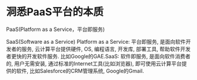 # 洞悉PaaS平台的本质

PaaS(Platform as a Service，平台即服务)

SaaS(Software as a Service)
Platform as a Service: 平台即服务, 是面向软件开发者的服务, 云计算平台提供硬件, OS, 编程语言, 开发库, 部署工具, 帮助软件开发者更快的开发软件服务. 比如Google的GAE.SaaS: 软件即服务, 是面向软件消费者的, 用户无需安装, 通过标准的Internet工具(比如浏览器), 即可使用云计算平台提供的软件, 比如Salesforce的CRM管理系统, Google的Gmail.
